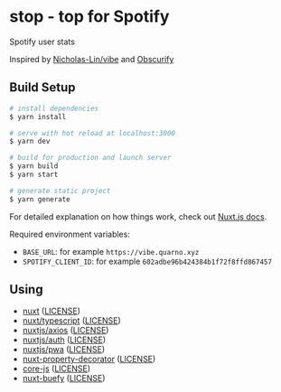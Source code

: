 # stop - top for Spotify

Spotify user stats

Inspired by [Nicholas-Lin/vibe](https://github.com/Nicholas-Lin/vibe) and [Obscurify](https://github.com/alexolivero/Obscurify)

## Build Setup

```bash
# install dependencies
$ yarn install

# serve with hot reload at localhost:3000
$ yarn dev

# build for production and launch server
$ yarn build
$ yarn start

# generate static project
$ yarn generate
```

For detailed explanation on how things work, check out [Nuxt.js docs](https://nuxtjs.org).

Required environment variables:

* `BASE_URL`: for example `https://vibe.quarno.xyz`
* `SPOTIFY_CLIENT_ID`: for example `602adbe96b424384b1f72f8ffd867457`

## Using

* [nuxt](https://github.com/nuxt/nuxt.js) ([LICENSE](https://raw.githubusercontent.com/nuxt/nuxt.js/dev/LICENSE))
* [nuxt/typescript](https://github.com/nuxt/typescript) ([LICENSE](https://raw.githubusercontent.com/nuxt/typescript/master/LICENSE))
* [nuxtjs/axios](https://github.com/nuxt-community/axios-module) ([LICENSE](https://raw.githubusercontent.com/nuxt-community/axios-module/master/LICENSE))
* [nuxtjs/auth](https://github.com/nuxt-community/auth-module) ([LICENSE](https://raw.githubusercontent.com/nuxt-community/auth-module/dev/LICENSE))
* [nuxtjs/pwa](https://github.com/nuxt-community/pwa-module) ([LICENSE](https://raw.githubusercontent.com/nuxt-community/pwa-module/master/LICENSE))
* [nuxt-property-decorator](https://github.com/nuxt-community/nuxt-property-decorator) ([LICENSE](https://raw.githubusercontent.com/nuxt-community/nuxt-property-decorator/master/LICENSE))
* [core-js](https://github.com/zloirock/core-js) ([LICENSE](https://raw.githubusercontent.com/zloirock/core-js/master/LICENSE))
* [nuxt-buefy](https://github.com/buefy/nuxt-buefy) ([LICENSE](https://raw.githubusercontent.com/buefy/nuxt-buefy/master/LICENSE))
